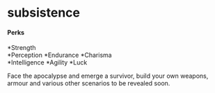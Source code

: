 # subsistence
#### Perks
*Strength  
*Perception
*Endurance
*Charisma  
*Intelligence 
*Agility 
*Luck

Face the apocalypse and emerge a survivor, build your own weapons, armour and various other scenarios to be revealed soon.
